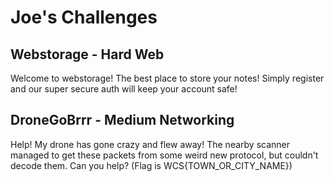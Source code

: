 # Joe's Challenges

## Webstorage - Hard Web
Welcome to webstorage! The best place to store your notes! Simply register and our super secure auth will keep your account safe!

## DroneGoBrrr - Medium Networking
Help! My drone has gone crazy and flew away! The nearby scanner managed to get these packets from some weird new protocol, but couldn't decode them. Can you help? (Flag is WCS{TOWN_OR_CITY_NAME})
